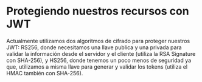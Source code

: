 # Protegiendo nuestros recursos con JWT

Actualmente utilizamos dos algoritmos de cifrado para proteger nuestros JWT: RS256, donde necesitamos una llave publica y una privada para validar la información desde el servidor y el cliente (utiliza la RSA Signature con SHA-256), y HS256, donde tenemos un poco menos de seguridad ya que, utilizamos a misma llave para generar y validar los tokens (utiliza el HMAC también con SHA-256).